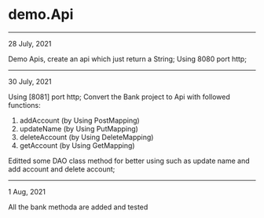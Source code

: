 # demo.Api
******************************************************

28 July, 2021

Demo Apis, create an api which just return a String;
Using 8080 port http;
******************************************************

30 July, 2021

Using [8081] port http;
Convert the Bank project to Api with followed functions:

1. addAccount (by Using PostMapping)
2. updateName (by Using PutMapping)
3. deleteAccount  (by Using DeleteMapping)
4. getAccount (by Using GetMapping)

Editted some DAO class method for better using 
such as update name and add account and delete account;

******************************************************
1 Aug, 2021

All the bank methoda are added and tested
